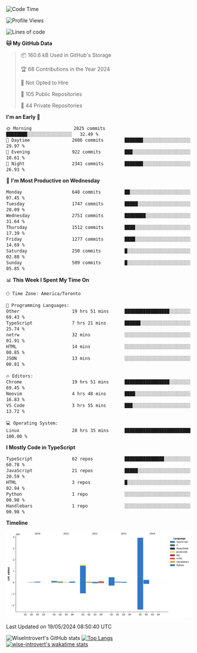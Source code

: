<!--START_SECTION:waka-->
![Code Time](http://img.shields.io/badge/Code%20Time-1%2C574%20hrs%2051%20mins-blue)

![Profile Views](http://img.shields.io/badge/Profile%20Views-40-blue)

![Lines of code](https://img.shields.io/badge/From%20Hello%20World%20I%27ve%20Written-6.9%20million%20lines%20of%20code-blue)

**🐱 My GitHub Data** 

> 📦 160.6 kB Used in GitHub's Storage 
 > 
> 🏆 68 Contributions in the Year 2024
 > 
> 🚫 Not Opted to Hire
 > 
> 📜 105 Public Repositories 
 > 
> 🔑 44 Private Repositories 
 > 
**I'm an Early 🐤** 

```text
🌞 Morning                2825 commits        ████████░░░░░░░░░░░░░░░░░   32.49 % 
🌆 Daytime                2606 commits        ███████░░░░░░░░░░░░░░░░░░   29.97 % 
🌃 Evening                922 commits         ███░░░░░░░░░░░░░░░░░░░░░░   10.61 % 
🌙 Night                  2341 commits        ███████░░░░░░░░░░░░░░░░░░   26.93 % 
```
📅 **I'm Most Productive on Wednesday** 

```text
Monday                   648 commits         ██░░░░░░░░░░░░░░░░░░░░░░░   07.45 % 
Tuesday                  1747 commits        █████░░░░░░░░░░░░░░░░░░░░   20.09 % 
Wednesday                2751 commits        ████████░░░░░░░░░░░░░░░░░   31.64 % 
Thursday                 1512 commits        ████░░░░░░░░░░░░░░░░░░░░░   17.39 % 
Friday                   1277 commits        ████░░░░░░░░░░░░░░░░░░░░░   14.69 % 
Saturday                 250 commits         █░░░░░░░░░░░░░░░░░░░░░░░░   02.88 % 
Sunday                   509 commits         █░░░░░░░░░░░░░░░░░░░░░░░░   05.85 % 
```


📊 **This Week I Spent My Time On** 

```text
🕑︎ Time Zone: America/Toronto

💬 Programming Languages: 
Other                    19 hrs 51 mins      █████████████████░░░░░░░░   69.43 % 
TypeScript               7 hrs 21 mins       ██████░░░░░░░░░░░░░░░░░░░   25.74 % 
netrw                    32 mins             ░░░░░░░░░░░░░░░░░░░░░░░░░   01.91 % 
HTML                     14 mins             ░░░░░░░░░░░░░░░░░░░░░░░░░   00.85 % 
JSON                     13 mins             ░░░░░░░░░░░░░░░░░░░░░░░░░   00.81 % 

🔥 Editors: 
Chrome                   19 hrs 51 mins      █████████████████░░░░░░░░   69.45 % 
Neovim                   4 hrs 48 mins       ████░░░░░░░░░░░░░░░░░░░░░   16.83 % 
VS Code                  3 hrs 55 mins       ███░░░░░░░░░░░░░░░░░░░░░░   13.72 % 

💻 Operating System: 
Linux                    28 hrs 35 mins      █████████████████████████   100.00 % 
```

**I Mostly Code in TypeScript** 

```text
TypeScript               62 repos            ███████████████░░░░░░░░░░   60.78 % 
JavaScript               21 repos            █████░░░░░░░░░░░░░░░░░░░░   20.59 % 
HTML                     3 repos             █░░░░░░░░░░░░░░░░░░░░░░░░   02.94 % 
Python                   1 repo              ░░░░░░░░░░░░░░░░░░░░░░░░░   00.98 % 
Handlebars               1 repo              ░░░░░░░░░░░░░░░░░░░░░░░░░   00.98 % 
```



**Timeline**

![Lines of Code chart](https://raw.githubusercontent.com/wise-introvert/wise-introvert/master/assets/bar_graph.png)


 Last Updated on 19/05/2024 08:50:40 UTC
<!--END_SECTION:waka-->

![WiseIntrovert's GitHub stats](https://github-readme-stats.vercel.app/api?username=wise-introvert&count_private=true&show_icons=true)
[![Top Langs](https://github-readme-stats.vercel.app/api/top-langs/?username=wise-introvert&langs_count=10)](https://github.com/anuraghazra/github-readme-stats)
[![wise-introvert's wakatime stats](https://github-readme-stats.vercel.app/api/wakatime?username=wiseintrovert)](https://github.com/anuraghazra/github-readme-stats)
